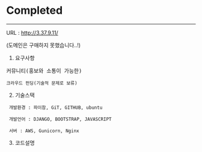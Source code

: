 # Completed
---
  URL : http://3.37.9.11/

(도메인은 구매하지 못했습니다..!)

1. 요구사항

<pre>커뮤니티(홍보와 소통이 가능한)</pre>

<pre><code>크라우드 펀딩(기술적 문제로 보류)</code></pre>


2. 기술스택

<pre><code> 개발환경 : 파이참, GiT, GITHUB, ubuntu </code></pre>

<pre><code> 개발언어 : DJANGO, BOOTSTRAP, JAVASCRIPT </code></pre>

<pre><code> 서버 : AWS, Gunicorn, Nginx </code></pre> 

3. 코드설명



